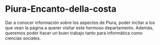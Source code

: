 # Piura-Encanto-della-costa
Dar a conocer información sobre los aspectos de Piura, poder incitar a los que vean la página a querer visitar este hermoso departamento. Además, queremos poder hacer un buen trabajo tanto para informática como ciencias sociales.

